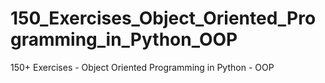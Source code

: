 # 150_Exercises_Object_Oriented_Programming_in_Python_OOP
150+ Exercises - Object Oriented Programming in Python - OOP
